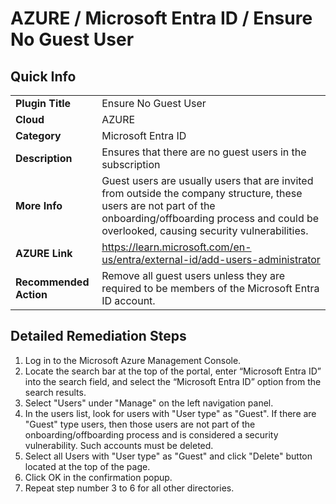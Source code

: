 # AZURE / Microsoft Entra ID / Ensure No Guest User

## Quick Info

| | |
|-|-|
| **Plugin Title** | Ensure No Guest User |
| **Cloud** | AZURE |
| **Category** | Microsoft Entra ID |
| **Description** | Ensures that there are no guest users in the subscription |
| **More Info** | Guest users are usually users that are invited from outside the company structure, these users are not part of the onboarding/offboarding process and could be overlooked, causing security vulnerabilities. |
| **AZURE Link** | https://learn.microsoft.com/en-us/entra/external-id/add-users-administrator |
| **Recommended Action** | Remove all guest users unless they are required to be members of the Microsoft Entra ID account. |

## Detailed Remediation Steps
1. Log in to the Microsoft Azure Management Console.
2. Locate the search bar at the top of the portal, enter “Microsoft Entra ID” into the search field, and select the “Microsoft Entra ID” option from the search results.
3. Select "Users" under "Manage" on the left navigation panel.
4. In the users list, look for users with "User type" as "Guest". If there are "Guest" type users, then those users are not part of the onboarding/offboarding process and is considered a security vulnerability. Such accounts must be deleted.
5. Select all Users with "User type" as "Guest" and click "Delete" button located at the top of the page.
6. Click OK in the confirmation popup.
7. Repeat step number 3 to 6 for all other directories.